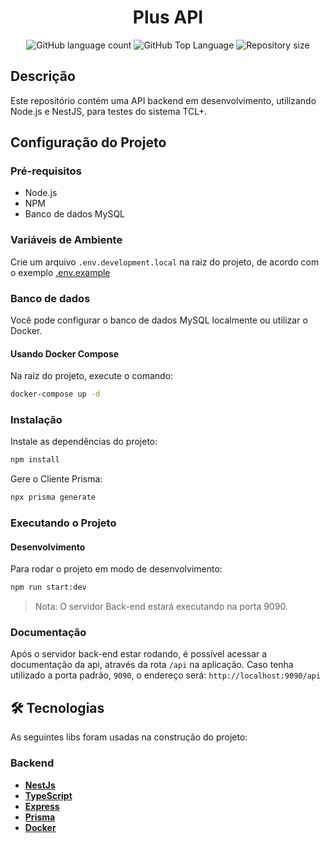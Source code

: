 <h1 align="center">
  Plus API
</h1>

<p align="center">
  <img alt="GitHub language count" src="https://img.shields.io/github/languages/count/yagobmoreira/node-plusAPI">
  <img alt="GitHub Top Language" src="https://img.shields.io/github/languages/top/yagobmoreira/node-plusAPI" />
  <img alt="Repository size" src="https://img.shields.io/github/repo-size/yagobmoreira/node-plusAPI">
</p>


## Descrição

Este repositório contém uma API backend em desenvolvimento, utilizando Node.js e NestJS, para testes do sistema TCL+.

## Configuração do Projeto

### Pré-requisitos

- Node.js
- NPM
- Banco de dados MySQL

### Variáveis de Ambiente

Crie um arquivo `.env.development.local` na raiz do projeto, de acordo com o exemplo [.env.example](/.env.example)

### Banco de dados

Você pode configurar o banco de dados MySQL localmente ou utilizar o Docker.

#### Usando Docker Compose

Na raíz do projeto, execute o comando:

```bash
docker-compose up -d
```

### Instalação

Instale as dependências do projeto:

```bash
npm install
```

Gere o Cliente Prisma:

```bash
npx prisma generate
```

### Executando o Projeto

#### Desenvolvimento

Para rodar o projeto em modo de desenvolvimento:

```bash
npm run start:dev
```

>Nota: O servidor Back-end estará executando na porta 9090.


### Documentação

Após o servidor back-end estar rodando, é possível acessar a documentação da api, através da rota `/api` na aplicação. Caso tenha utilizado a porta padrão, `9090`, o endereço será: `http://localhost:9090/api`

## 🛠 Tecnologias

As seguintes libs foram usadas na construção do projeto:

### Backend
- **[NestJs](https://docs.nestjs.com/)**
- **[TypeScript](https://www.typescriptlang.org/)**
- **[Express](https://expressjs.com/)**
- **[Prisma](https://www.prisma.io/)**
- **[Docker](https://www.docker.com/)**


